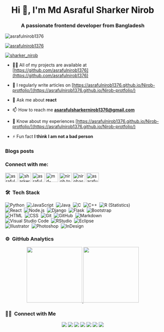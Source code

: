 <h1 align="center">Hi 👋, I'm Md Asraful Sharker Nirob</h1>
<h3 align="center">A passionate frontend developer from Bangladesh</h3>

<p align="left"> <img src="https://komarev.com/ghpvc/?username=asrafulnirob1376&label=Profile%20views&color=0e75b6&style=flat" alt="asrafulnirob1376" /> </p>

<p align="left"> <a href="https://github.com/ryo-ma/github-profile-trophy"><img src="https://github-profile-trophy.vercel.app/?username=asrafulnirob1376" alt="asrafulnirob1376" /></a> </p>

<p align="left"> <a href="https://twitter.com/sharker_nirob" target="blank"><img src="https://img.shields.io/twitter/follow/sharker_nirob?logo=twitter&style=for-the-badge" alt="sharker_nirob" /></a> </p>

- 👨‍💻 All of my projects are available at [https://github.com/asrafulnirob1376](https://github.com/asrafulnirob1376)

- 📝 I regularly write articles on [https://asrafulnirob1376.github.io/Nirob-protfolio/](https://asrafulnirob1376.github.io/Nirob-protfolio/)

- 💬 Ask me about **react**

- 📫 How to reach me **asarafulsharkernirob1376@gmail.com**

- 📄 Know about my experiences [https://asrafulnirob1376.github.io/Nirob-protfolio/](https://asrafulnirob1376.github.io/Nirob-protfolio/)

- ⚡ Fun fact **I think I am not a bad person**

### Blogs posts
<!-- BLOG-POST-LIST:START -->
<!-- BLOG-POST-LIST:END -->

<h3 align="left">Connect with me:</h3>
<p align="left">
<a href="https://dev.to/asrafulnirob1376" target="blank"><img align="center" src="https://cdn.jsdelivr.net/npm/simple-icons@3.0.1/icons/dev-dot-to.svg" alt="asrafulnirob1376" height="30" width="40" /></a>
<a href="https://twitter.com/sharker_nirob" target="blank"><img align="center" src="https://cdn.jsdelivr.net/npm/simple-icons@3.0.1/icons/twitter.svg" alt="sharker_nirob" height="30" width="40" /></a>
<a href="https://linkedin.com/in/asraful-sharker-nirob-0b21b71a5" target="blank"><img align="center" src="https://cdn.jsdelivr.net/npm/simple-icons@3.0.1/icons/linkedin.svg" alt="asraful-sharker-nirob-0b21b71a5" height="30" width="40" /></a>
<a href="https://stackoverflow.com/users/md-asraful-sharker-nirob" target="blank"><img align="center" src="https://cdn.jsdelivr.net/npm/simple-icons@3.0.1/icons/stackoverflow.svg" alt="md-asraful-sharker-nirob" height="30" width="40" /></a>
<a href="https://fb.com/nirob.toxic" target="blank"><img align="center" src="https://cdn.jsdelivr.net/npm/simple-icons@3.0.1/icons/facebook.svg" alt="nirob.toxic" height="30" width="40" /></a>
<a href="https://instagram.com/nirobasraful" target="blank"><img align="center" src="https://cdn.jsdelivr.net/npm/simple-icons@3.0.1/icons/instagram.svg" alt="nirobasraful" height="30" width="40" /></a>
<a href="https://www.hackerrank.com/asaraful15_3179" target="blank"><img align="center" src="https://cdn.jsdelivr.net/npm/simple-icons@3.0.1/icons/hackerrank.svg" alt="asaraful15_3179" height="30" width="40" /></a>
</p>

### 🛠 &nbsp;Tech Stack

![Python](https://img.shields.io/badge/-Python-05122A?style=flat&logo=python)&nbsp;
![JavaScript](https://img.shields.io/badge/-JavaScript-05122A?style=flat&logo=javascript)&nbsp;
![Java](https://img.shields.io/badge/-Java-05122A?style=flat&logo=Java&logoColor=FFA518)&nbsp;
![C](https://img.shields.io/badge/-C-05122A?style=flat&logo=C&logoColor=A8B9CC)&nbsp;
![C++](https://img.shields.io/badge/-C++-05122A?style=flat&logo=C%2B%2B&logoColor=00599C)&nbsp;
![R (Statistics)](https://img.shields.io/badge/-R-05122A?style=flat&logo=R&logoColor=276DC3)\
![React](https://img.shields.io/badge/-React-05122A?style=flat&logo=react)&nbsp;
![Node.js](https://img.shields.io/badge/-Node.js-05122A?style=flat&logo=node.js)&nbsp;
![Django](https://img.shields.io/badge/-Django-05122A?style=flat&logo=django&logoColor=092E20)&nbsp;
![Flask](https://img.shields.io/badge/-Flask-05122A?style=flat&logo=flask)&nbsp;
![Bootstrap](https://img.shields.io/badge/-Bootstrap-05122A?style=flat&logo=bootstrap&logoColor=563D7C)\
![HTML](https://img.shields.io/badge/-HTML-05122A?style=flat&logo=HTML5)&nbsp;
![CSS](https://img.shields.io/badge/-CSS-05122A?style=flat&logo=CSS3&logoColor=1572B6)&nbsp;
![Git](https://img.shields.io/badge/-Git-05122A?style=flat&logo=git)&nbsp;
![GitHub](https://img.shields.io/badge/-GitHub-05122A?style=flat&logo=github)&nbsp;
![Markdown](https://img.shields.io/badge/-Markdown-05122A?style=flat&logo=markdown)\
![Visual Studio Code](https://img.shields.io/badge/-Visual%20Studio%20Code-05122A?style=flat&logo=visual-studio-code&logoColor=007ACC)&nbsp;
![RStudio](https://img.shields.io/badge/-RStudio-05122A?style=flat&logo=rstudio)&nbsp;
![Eclipse](https://img.shields.io/badge/-Eclipse-05122A?style=flat&logo=eclipse-ide&logoColor=2C2255)\
![Illustrator](https://img.shields.io/badge/-Illustrator-05122A?style=flat&logo=adobe-illustrator)&nbsp;
![Photoshop](https://img.shields.io/badge/-Photoshop-05122A?style=flat&logo=adobe-photoshop)&nbsp;
![InDesign](https://img.shields.io/badge/-InDesign-05122A?style=flat&logo=adobe-indesign)



### ⚙️ &nbsp;GitHub Analytics

<p align="center">
<a href="https://github.com/asrafulnirob1376">
   <img height="180em" src="https://github-readme-stats-eight-theta.vercel.app/api?username=asrafulnirob1376&show_icons=true&theme=algolia&include_all_commits=true&count_private=true"/>
  <img height="180em" src="https://github-readme-stats-eight-theta.vercel.app/api/top-langs/?username=asrafulnirob1376&layout=compact&langs_count=8&theme=algolia"/>
</a>
</p>



### 🤝🏻 &nbsp;Connect with Me

<p align="center">
<a href="https://asnirob.netlify.app/"><img src="https://img.shields.io/badge/-asnirob.netlify.app-3423A6?style=flat&logo=Google-Chrome&logoColor=white"/></a>
<a href="https://linkedin.com/in/AVS1508"><img src="https://img.shields.io/badge/-Aditya%20Vikram%20Singh-0077B5?style=flat&logo=Linkedin&logoColor=white"/></a>
<a href="mailto:avsingh@umass.edu"><img src="https://img.shields.io/badge/-avsingh@umass.edu-D14836?style=flat&logo=Gmail&logoColor=white"/></a>
<a href="https://instagram.com/adityavs_"><img src="https://img.shields.io/badge/-@adityavs__-E4405F?style=flat&logo=Instagram&logoColor=white"/></a>
<a href="https://facebook.com/AVS1508"><img src="https://img.shields.io/badge/-@AVS1508-1877F2?style=flat&logo=Facebook&logoColor=white"/></a>
<a href="https://www.pinterest.ca/AVS1508"><img src="https://img.shields.io/badge/-@AVS1508-BD081C?style=flat&logo=Pinterest&logoColor=white"/></a>
<a href="https://www.behance.net/AVS1508"><img src="https://img.shields.io/badge/-@AVS1508-1769FF?style=flat&logo=Behance&logoColor=white"/></a>
</p>
